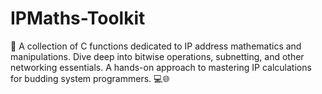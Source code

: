 # IPMaths-Toolkit
🔧 A collection of C functions dedicated to IP address mathematics and manipulations. Dive deep into bitwise operations, subnetting, and other networking essentials. A hands-on approach to mastering IP calculations for budding system programmers. 💻🌐

